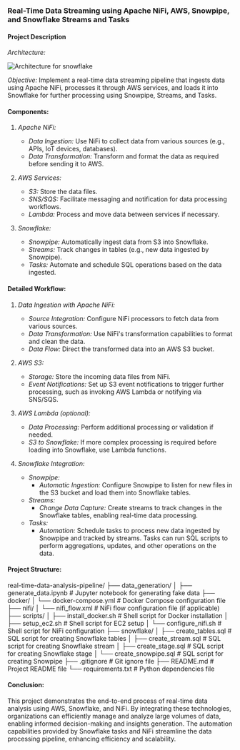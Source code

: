 
### Real-Time Data Streaming using Apache NiFi, AWS, Snowpipe, and Snowflake Streams and Tasks

#### Project Description


*Architecture:*


![Architecture for snowflake](https://github.com/mythili2734/data-warehouse-snowflake-for-data-engineering/assets/158598007/f5cead9c-7681-4803-8c63-37eeae93c0fe)


*Objective:*
Implement a real-time data streaming pipeline that ingests data using Apache NiFi, processes it through AWS services, and loads it into Snowflake for further processing using Snowpipe, Streams, and Tasks.

#### Components:

1. *Apache NiFi:*
   - *Data Ingestion:* Use NiFi to collect data from various sources (e.g., APIs, IoT devices, databases).
   - *Data Transformation:* Transform and format the data as required before sending it to AWS.

2. *AWS Services:*
   - *S3:* Store the data files.
   - *SNS/SQS:* Facilitate messaging and notification for data processing workflows.
   - *Lambda:* Process and move data between services if necessary.

3. *Snowflake:*
   - *Snowpipe:* Automatically ingest data from S3 into Snowflake.
   - *Streams:* Track changes in tables (e.g., new data ingested by Snowpipe).
   - *Tasks:* Automate and schedule SQL operations based on the data ingested.

#### Detailed Workflow:

1. *Data Ingestion with Apache NiFi:*
   - *Source Integration:* Configure NiFi processors to fetch data from various sources.
   - *Data Transformation:* Use NiFi's transformation capabilities to format and clean the data.
   - *Data Flow:* Direct the transformed data into an AWS S3 bucket.

2. *AWS S3:*
   - *Storage:* Store the incoming data files from NiFi.
   - *Event Notifications:* Set up S3 event notifications to trigger further processing, such as invoking AWS Lambda or notifying via SNS/SQS.

3. *AWS Lambda (optional):*
   - *Data Processing:* Perform additional processing or validation if needed.
   - *S3 to Snowflake:* If more complex processing is required before loading into Snowflake, use Lambda functions.

4. *Snowflake Integration:*
   - *Snowpipe:*
     - *Automatic Ingestion:* Configure Snowpipe to listen for new files in the S3 bucket and load them into Snowflake tables.
   - *Streams:*
     - *Change Data Capture:* Create streams to track changes in the Snowflake tables, enabling real-time data processing.
   - *Tasks:*
     - *Automation:* Schedule tasks to process new data ingested by Snowpipe and tracked by streams. Tasks can run SQL scripts to perform aggregations, updates, and other operations on the data.

#### Project Structure:
real-time-data-analysis-pipeline/
├── data_generation/
│   ├── generate_data.ipynb     # Jupyter notebook for generating fake data
├── docker/
│   └── docker-compose.yml      # Docker Compose configuration file
├── nifi/
│   └── nifi_flow.xml           # NiFi flow configuration file (if applicable)
├── scripts/
│   ├── install_docker.sh       # Shell script for Docker installation
│   ├── setup_ec2.sh            # Shell script for EC2 setup
│   └── configure_nifi.sh       # Shell script for NiFi configuration
├── snowflake/
│   ├── create_tables.sql       # SQL script for creating Snowflake tables
│   ├── create_stream.sql       # SQL script for creating Snowflake stream
│   ├── create_stage.sql        # SQL script for creating Snowflake stage
│   └── create_snowpipe.sql     # SQL script for creating Snowpipe
├── .gitignore                  # Git ignore file
├── README.md                   # Project README file
└── requirements.txt            # Python dependencies file

#### Conclusion:

This project demonstrates the end-to-end process of real-time data analysis using AWS, Snowflake, and NiFi. By integrating these technologies, organizations can efficiently manage and analyze large volumes of data, enabling informed decision-making and insights generation. The automation capabilities provided by Snowflake tasks and NiFi streamline the data processing pipeline, enhancing efficiency and scalability.
